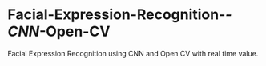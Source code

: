 # Facial-Expression-Recognition-_-CNN_-Open-CV
Facial Expression Recognition using CNN and Open CV with real time value.
